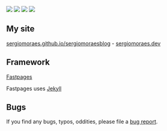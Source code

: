 ![](https://github.com/sergiomoraes/sergiomoraesblog/workflows/CI/badge.svg) 
![](https://github.com/sergiomoraes/sergiomoraesblog/workflows/GH-Pages%20Status/badge.svg)
<a href="https://uptime.sergiomoraes.dev/"><img src="https://img.shields.io/uptimerobot/status/m785980805-d1cd2bd0ea6df0b28a051b61?color=brightgreen&label=Website"></a>
<a href="https://sergiomoraes.dev"><img src="https://img.shields.io/badge/Blog%20Posts-awesome-brightgreen"></a>

## My site

[sergiomoraes.github.io/sergiomoraesblog](https://sergiomoraes.github.io/sergiomoraesblog/) - [sergiomoraes.dev](https://sergiomoraes.dev)

## Framework

[Fastpages](https://github.com/fastai/fastpages)

Fastpages uses [Jekyll](https://github.com/jekyll/jekyll)

## Bugs

If you find any bugs, typos, oddities, please file a [bug report](https://github.com/sergiomoraes/sergiomoraesblog/issues/new?assignees=&labels=bug%2C+question&template=bug_report.md&title=%5BBUG%5D).
